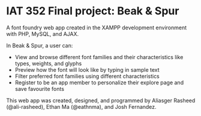# IAT 352 Final project: Beak & Spur

A font foundry web app created in the XAMPP development environment with PHP, MySQL, and AJAX.

In Beak & Spur, a user can:
- View and browse different font families and their characteristics like types, weights, and glyphs
- Preview how the font will look like by typing in sample text
- Filter preferred font families using different characteristics
- Register to be an app member to personalize their explore page and save favourite fonts

This web app was created, designed, and programmed by Aliasger Rasheed (@ali-rasheed), Ethan Ma (@eathnma), and Josh Fernandez.
